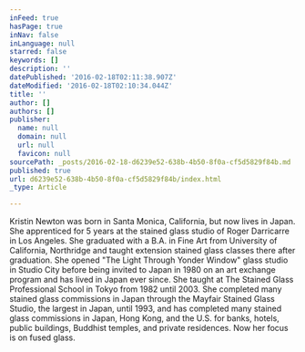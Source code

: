 ```yaml
---
inFeed: true
hasPage: true
inNav: false
inLanguage: null
starred: false
keywords: []
description: ''
datePublished: '2016-02-18T02:11:38.907Z'
dateModified: '2016-02-18T02:10:34.044Z'
title: ''
author: []
authors: []
publisher:
  name: null
  domain: null
  url: null
  favicon: null
sourcePath: _posts/2016-02-18-d6239e52-638b-4b50-8f0a-cf5d5829f84b.md
published: true
url: d6239e52-638b-4b50-8f0a-cf5d5829f84b/index.html
_type: Article

---
```

Kristin Newton was born in Santa Monica, California, but now lives in Japan. She apprenticed for 5 years at the stained glass studio of Roger Darricarre in Los Angeles. She graduated with a B.A. in Fine Art from University of California, Northridge and taught extension stained glass classes there after graduation. She opened "The Light Through Yonder Window" glass studio in Studio City before being invited to Japan in 1980 on an art exchange program and has lived in Japan ever since. She taught at The Stained Glass Professional School in Tokyo from 1982 until 2003\. She completed many stained glass commissions in Japan through the Mayfair Stained Glass Studio, the largest in Japan, until 1993, and has completed many stained glass commissions in Japan, Hong Kong, and the U.S. for banks, hotels, public buildings, Buddhist temples, and private residences. Now her focus is on fused glass.